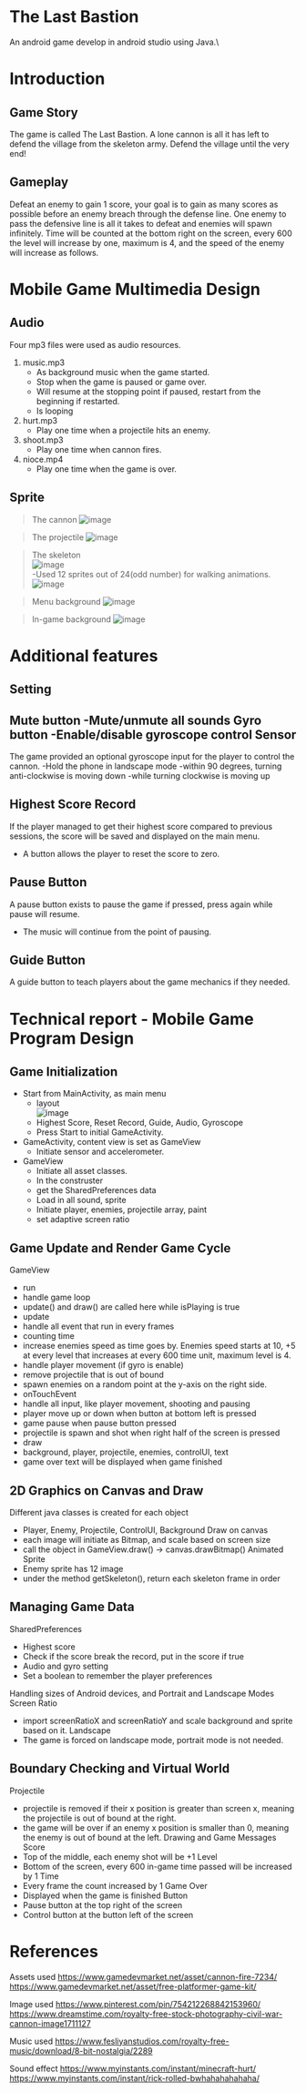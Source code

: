 # The Last Bastion
An android game develop in android studio using Java.\

Introduction
=
Game Story
-
The game is called The Last Bastion. A lone cannon is all it has left to defend the village from the skeleton army. Defend the village until the very end!

Gameplay
-
Defeat an enemy to gain 1 score, your goal is to gain as many scores as possible before an enemy breach through the defense line. One enemy to pass the defensive line is all it takes to defeat and enemies will spawn infinitely.
Time will be counted at the bottom right on the screen, every 600 the level will increase by one, maximum is 4, and the speed of the enemy will increase as follows.

Mobile Game Multimedia Design
=
Audio
-
Four mp3 files were used as audio resources.
1.	music.mp3
	- As background music when the game started.
 	-	Stop when the game is paused or game over.
 	-	Will resume at the stopping point if paused, restart from the beginning if restarted.
 	-	Is looping
2.	hurt.mp3
	-	Play one time when a projectile hits an enemy.
3.	shoot.mp3
	-	Play one time when cannon fires.
4.	nioce.mp4
	-	Play one time when the game is over.

Sprite
-
> The cannon
![image](https://user-images.githubusercontent.com/61373385/161753265-d12c9dbb-e8f0-4577-9a6a-8ebbb6be2fab.png)

> The projectile
![image](https://user-images.githubusercontent.com/61373385/161753294-1f909a94-1ea8-4945-88f5-c00e3a30d5e8.png)

> The skeleton\
![image](https://user-images.githubusercontent.com/61373385/161753321-c79504d4-bf0a-4ff0-9711-d53acc5a5614.png)\
-Used 12 sprites out of 24(odd number) for walking animations.
![image](https://user-images.githubusercontent.com/61373385/161753339-2705e677-36e9-4adb-be76-ad3149c1efe1.png)

> Menu background
![image](https://user-images.githubusercontent.com/61373385/161753358-02bc6072-eeea-4986-b3ea-e72cd9b13ea1.png)

> In-game background 
![image](https://user-images.githubusercontent.com/61373385/161753376-056942f9-ce77-4573-9d36-2d3dd372c89d.png)

Additional features
=
Setting
-
Mute button
	-Mute/unmute all sounds
Gyro button
	-Enable/disable gyroscope control
Sensor
-
The game provided an optional gyroscope input for the player to control the cannon.
	-Hold the phone in landscape mode
	-within 90 degrees, turning anti-clockwise is moving down
	-while turning clockwise is moving up

Highest Score Record
-
If the player managed to get their highest score compared to previous sessions, the score will be saved and displayed on the main menu.
-	A button allows the player to reset the score to zero.

Pause Button
-
A pause button exists to pause the game if pressed, press again while pause will resume.
-	The music will continue from the point of pausing.


Guide Button
-
A guide button to teach players about the game mechanics if they needed.

Technical report - Mobile Game Program Design
=
Game Initialization
-
- Start from MainActivity, as main menu
	- layout\
		![image](https://user-images.githubusercontent.com/61373385/161753454-9e7811dc-5489-4b58-8008-27642e8f8913.png)
	- Highest Score, Reset Record, Guide, Audio, Gyroscope
	- Press Start to initial GameActivity.
- GameActivity, content view is set as GameView
	- Initiate sensor and accelerometer.
- GameView
	- Initiate all asset classes.
	- In the construster
	- get the SharedPreferences data
	- Load in all sound, sprite
	- Initiate player, enemies, projectile array, paint
	- set adaptive screen ratio

Game Update and Render Game Cycle
-
GameView
-	run
-	handle game loop
-	update() and draw() are called here while isPlaying is true
-	update
-	handle all event that run in every frames
-	counting time
-	increase enemies speed as time goes by. Enemies speed starts at 10, +5 at every level that increases at every 600 time unit, maximum level is 4.
-	handle player movement (if gyro is enable)
-	remove projectile that is out of bound
-	spawn enemies on a random point at the y-axis on the right side.
-	onTouchEvent
-	handle all input, like player movement, shooting and pausing
-	player move up or down when button at bottom left is pressed
-	game pause when pause button pressed
-	projectile is spawn and shot when right half of the screen is pressed
-	draw
-	background, player, projectile, enemies, controlUI, text
-	game over text will be displayed when game finished


2D Graphics on Canvas and Draw
-
Different java classes is created for each object
-	Player, Enemy, Projectile, ControlUI, Background
Draw on canvas
-	each image will initiate as Bitmap, and scale based on screen size
-	call the object in GameView.draw() -> canvas.drawBitmap()
Animated Sprite
-	Enemy sprite has 12 image
-	under the method getSkeleton(), return each skeleton frame in order

Managing Game Data
-
SharedPreferences
-	Highest score
-	Check if the score break the record, put in the score if true
-	Audio and gyro setting
-	Set a boolean to remember the player preferences

Handling sizes of Android devices, and Portrait and Landscape Modes
Screen Ratio
-	import screenRatioX and screenRatioY and scale background and sprite based on it.
Landscape
-	The game is forced on landscape mode, portrait mode is not needed.



Boundary Checking and Virtual World
-
Projectile
-	projectile is removed if their x position is greater than screen x, meaning the projectile is out of bound at the right.
-	the game will be over if an enemy x position is smaller than 0, meaning the enemy is out of bound at the left.
Drawing and Game Messages
Score
-	Top of the middle, each enemy shot will be +1
Level
-	Bottom of the screen, every 600 in-game time passed will be increased by 1
Time
-	Every frame the count increased by 1
Game Over
-	Displayed when the game is finished
Button
-	Pause button at the top right of the screen
-	Control button at the button left of the screen

References
=
Assets used
https://www.gamedevmarket.net/asset/cannon-fire-7234/
https://www.gamedevmarket.net/asset/free-platformer-game-kit/
 
Image used
https://www.pinterest.com/pin/754212268842153960/
https://www.dreamstime.com/royalty-free-stock-photography-civil-war-cannon-image1711127
 
Music used
https://www.fesliyanstudios.com/royalty-free-music/download/8-bit-nostalgia/2289
 
Sound effect
https://www.myinstants.com/instant/minecraft-hurt/
https://www.myinstants.com/instant/rick-rolled-bwhahahahahaha/
